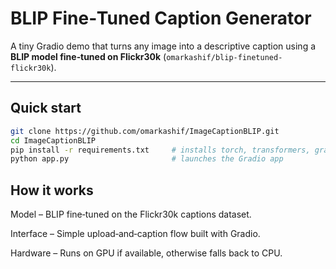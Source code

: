 # BLIP Fine‑Tuned Caption Generator

A tiny Gradio demo that turns any image into a descriptive caption using a **BLIP model fine‑tuned on Flickr30k** (`omarkashif/blip-finetuned-flickr30k`).

---

## Quick start

```bash
git clone https://github.com/omarkashif/ImageCaptionBLIP.git
cd ImageCaptionBLIP
pip install -r requirements.txt     # installs torch, transformers, gradio, pillow …
python app.py                       # launches the Gradio app
```

## **How it works**

Model – BLIP fine‑tuned on the Flickr30k captions dataset.

Interface – Simple upload‑and‑caption flow built with Gradio.

Hardware – Runs on GPU if available, otherwise falls back to CPU.




